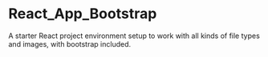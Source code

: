 # React_App_Bootstrap
A starter React project environment setup to work with all kinds of file types and images, with bootstrap included.

